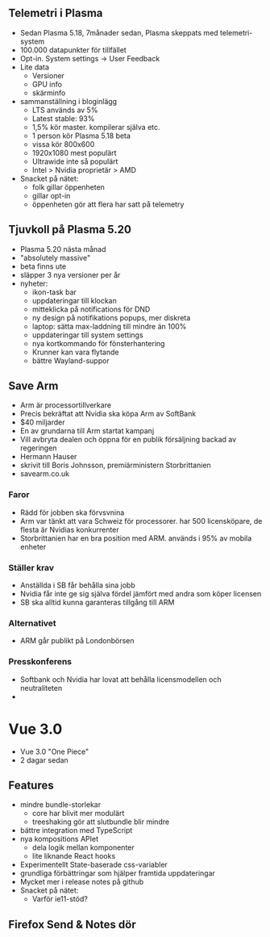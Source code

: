 ## Telemetri i Plasma
- Sedan Plasma 5.18, 7månader sedan, Plasma skeppats med telemetri-system
- 100.000 datapunkter för tillfället
- Opt-in. System settings -> User Feedback
- Lite data
  - Versioner
  - GPU info
  - skärminfo
- sammanställning i bloginlägg
  - LTS används av 5%
  - Latest stable: 93%
  - 1,5% kör master. kompilerar själva etc.
  - 1 person kör Plasma 5.18 beta
  - vissa kör 800x600
  - 1920x1080 mest populärt
  - Ultrawide inte så populärt
  - Intel > Nvidia proprietär > AMD
- Snacket på nätet:
  - folk gillar öppenheten
  - gillar opt-in
  - öppenheten gör att flera har satt på telemetry

## Tjuvkoll på Plasma 5.20
- Plasma 5.20 nästa månad
- "absolutely massive"
- beta finns ute
- släpper 3 nya versioner per år
- nyheter:
  - ikon-task bar
  - uppdateringar till klockan
  - mitteklicka på notifications för DND
  - ny design på notifikations popups, mer diskreta
  - laptop: sätta max-laddning till mindre än 100%
  - uppdateringar till system settings
  - nya kortkommando för fönsterhantering
  - Krunner kan vara flytande
  - bättre Wayland-suppor

## Save Arm
- Arm är processortillverkare
- Precis bekräftat att Nvidia ska köpa Arm av SoftBank
- $40 miljarder
- En av grundarna till Arm startat kampanj
- Vill avbryta dealen och öppna för en publik försäljning backad av regeringen
- Hermann Hauser
- skrivit till Boris Johnsson, premiärministern Storbrittanien
- savearm.co.uk
### Faror
- Rädd för jobben ska förvsvnina
- Arm var tänkt att vara Schweiz för processorer. har 500 licensköpare, de flesta är Nvidias konkurrenter
- Storbrittanien har en bra position med ARM. används i 95% av mobila enheter
### Ställer krav
- Anställda i SB får behålla sina jobb
- Nvidia får inte ge sig själva fördel jämfört med andra som köper licensen
- SB ska alltid kunna garanteras tillgång till ARM
### Alternativet
- ARM går publikt på Londonbörsen
### Presskonferens
- Softbank och Nvidia har lovat att behålla licensmodellen och neutraliteten
-

# Vue 3.0
- Vue 3.0 "One Piece"
- 2 dagar sedan
## Features
- mindre bundle-storlekar
  - core har blivit mer modulärt
  - treeshaking gör att slutbundle blir mindre
- bättre integration med TypeScript
- nya kompositions APIet
  - dela logik mellan komponenter
  - lite liknande React hooks
- Experimentellt State-baserade css-variabler
- grundliga förbättringar som hjälper framtida uppdateringar
- Mycket mer i release notes på github
- Snacket på nätet:
  - Varför ie11-stöd?

## Firefox Send & Notes dör
